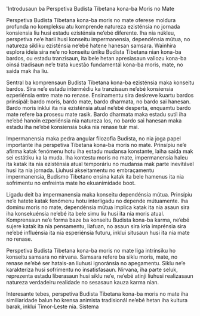 'Introdusaun ba Perspetiva Budista Tibetana kona-ba Moris no Mate

Perspetiva Budista Tibetana kona-ba moris no mate oferese moldura profunda no kompleksu atu komprende natureza ezisténsia no jornada konsiensia liu husi estadu ezisténsia ne’ebé diferente. Iha nia núkleu, perspetiva ne’e harii husi konseitu impermanensia, dependénsia mútua, no natureza sikliku ezisténsia ne’ebé hatene hanesan samsara. Wainhira esplora ideia sira ne’e no konseitu úniku Budista Tibetana nian kona-ba bardos, ou estadu tranzisaun, ita bele hetan apresiasaun valiozu kona-ba oinsá tradisaun ne’e trata kuestão fundamentál kona-ba moris, mate, no saida mak iha liu.

Sentral ba komprensaun Budista Tibetana kona-ba ezisténsia maka konseitu bardos. Sira ne’e estadu intermédiu ka tranzisaun ne’ebé konsiensia ezperiénsia entre mate no renase. Ensinamentu sira deskreve kuartu bardos prinsipál: bardo moris, bardo mate, bardo dharmata, no bardo sai hanesan. Bardo moris inklui ita nia ezisténsia atual ne’ebé desperta, enquamtu bardo mate refere ba prosesu mate rasik. Bardo dharmata maka estadu sutíl iha ne’ebé hanoin ezperiénsia nia natureza los, no bardo sai hanesan maka estadu iha ne’ebé konsiensia buka nia renase tuir mai.

Impermanensia maka pedra angular filozofia Budista, no nia joga papel importante iha perspetiva Tibetana kona-ba moris no mate. Prinsípiu ne’e afirma katak fenómenu hotu iha estadu mudansa konstante, laiha saida mak sei estátiku ka la muda. Iha kontestu moris no mate, impermanensia haleu ita katak ita nia ezisténsia atual temporáriu no mudansa mak parte inevitável husi ita nia jornada. Liuhusi akseitamentu no embraçamentu impermanensia, Budismo Tibetano ensina katak ita bele hamenus ita nia sofrimentu no enfreinta mate ho ekuanimidade boot.

Ligadu deit ba impermanensia maka konseitu dependénsia mútua. Prinsípiu ne’e hatete katak fenómenu hotu interligadu no depende mútuamente. Iha dominu moris no mate, dependénsia mútua implica katak ita nia asaun sira iha konsekuénsia ne’ebé ita bele simu liu husi ita nia moris atual. Komprensaun ne’e forma baze ba konseitu Budista kona-ba karma, ne’ebé sujere katak ita nia pensamentu, liafuan, no asaun sira kria imprénsia sira ne’ebé influénsia ita nia esperiénsia futuru, inklui situsaun husi ita nia mate no renase.

Perspetiva Budista Tibetana kona-ba moris no mate liga intrínsiku ho konseitu samsara no nirvana. Samsara refere ba siklu moris, mate, no renase ne’ebé ser hatais-an liuhusi ignoránsia no apegamentu. Siklu ne’e karakteriza husi sofrimentu no insatisfasaun. Nirvana, iha parte seluk, reprezenta estadu liberasaun husi siklu ne’e, ne’ebé atinji liuhusi realizasaun natureza verdadeiru realidade no sesasaun kauza karma nian.

Interesante tebes, perspetiva Budista Tibetana kona-ba moris no mate iha similiaridade balun ho krensa animista tradisionál ne’ebé hetan iha kultura barak, inklui Timor-Leste nia. Sistema